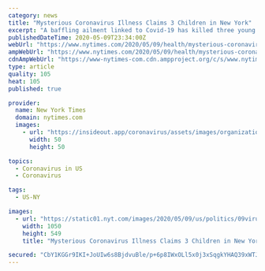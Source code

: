 ```yaml
---
category: news
title: "Mysterious Coronavirus Illness Claims 3 Children in New York"
excerpt: "A baffling ailment linked to Covid-19 has killed three young children and sickened 73 others across the state."
publishedDateTime: 2020-05-09T23:34:00Z
webUrl: "https://www.nytimes.com/2020/05/09/health/mysterious-coronavirus-illness-claims-3-children-in-new-york.html"
ampWebUrl: "https://www.nytimes.com/2020/05/09/health/mysterious-coronavirus-illness-claims-3-children-in-new-york.amp.html"
cdnAmpWebUrl: "https://www-nytimes-com.cdn.ampproject.org/c/s/www.nytimes.com/2020/05/09/health/mysterious-coronavirus-illness-claims-3-children-in-new-york.amp.html"
type: article
quality: 105
heat: 105
published: true

provider:
  name: New York Times
  domain: nytimes.com
  images:
    - url: "https://insideout.app/coronavirus/assets/images/organizations/nytimes.com-50x50.jpg"
      width: 50
      height: 50

topics:
  - Coronavirus in US
  - Coronavirus

tags:
  - US-NY

images:
  - url: "https://static01.nyt.com/images/2020/05/09/us/politics/09virus-kids/merlin_171615855_3fcf73e0-bb43-4f50-85ee-4542d445b500-facebookJumbo.jpg"
    width: 1050
    height: 549
    title: "Mysterious Coronavirus Illness Claims 3 Children in New York"

secured: "CbY1KGGr9IKI+JoUIw6s8BjdvuBle/p+6p8IWxOLl5x0j3xSqgkYHAQ39xWTJKLCYg7dTLMXrjuQUZeGKJ9oiQsObx+um3i4nDhTHeJ6nWeJbItIO3w/5P1tRwSmTAxnqQk0yx7gyX/2yh5aRKVTPA/YDBdQsXcvqWAiETnGVak2ziHK456l1ApaVAxP2a2y8NOZ8QUKwDOORHAYPuKRhxa1Eq1p35Tm+fgOyk2qCLXC7qJ95Qprhc/ino4NcG+r34m/fJ55N8UtcObWW2DNfC9lcgCLBK7UFkzMkUssN9LwtRBKM4ENmXOB+7fDZMsXSKaXxCdfTag1iMgVkIVlSlyzWptYCCke2l+dObg7+L2caY3D3yK0LNCWKJES0a+wm7Zhs4LlhbMBrMwSq3nVEXPluxH7lT7TL3iB9AclY2jwQ/z+dZh+0RVHuFF/kDek1bepjI7l1AXuMnt2geItrCN2RO6ztNCBeU2EPRuaZjU=;00zRdgI91Roa1daOi94pdA=="
---
```


